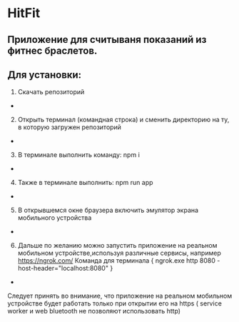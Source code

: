 # HitFit
Приложение для считываня показаний из фитнес браслетов.
-
Для установки:
-
1) Скачать репозиторий
-
2) Открыть терминал (командная строка) и сменить директорию на ту, в которую загружен репозиторий
-
3) В терминале выполнить команду: npm i
-
4) Также в терминале выполнить: npm run app
-
5) В открывшемся окне браузера включить эмулятор экрана мобильного устройства
-
6) Дальше по желанию можно запустить приложение на реальном мобильном устройстве,используя различные сервисы, например https://ngrok.com/ 
Команда для терминала { ngrok.exe http 8080 -host-header="localhost:8080" }
-
Следует принять во внимание, что приложение на реальном мобильном устройстве будет работать только при открытии его на https ( service worker и web bluetooth не позволяют использовать http)
